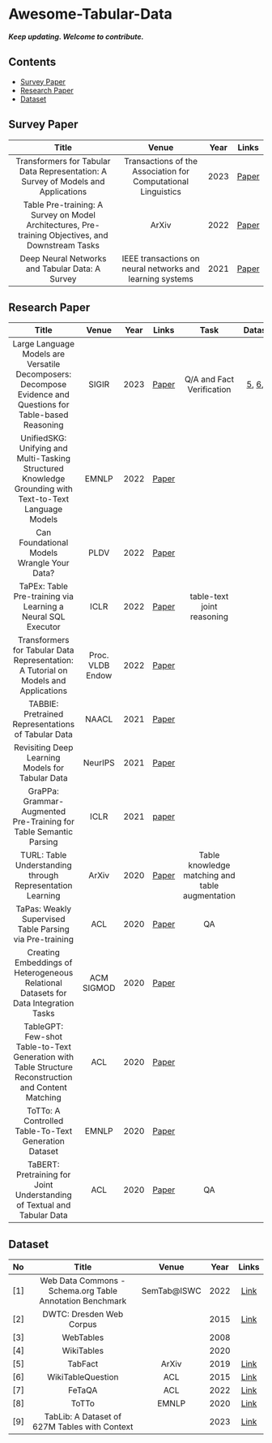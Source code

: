 # Awesome-Tabular-Data
_**Keep updating. Welcome to contribute.**_

## Contents
- [Survey Paper](#survey)
- [Research Paper](#research_paper)
- [Dataset](#dataset)

## <span id = "survey"> **Survey Paper** </span>
| Title | Venue | Year |Links |
| :--------------------: | :-------------: | :-----: | :-------: |
| Transformers for Tabular Data Representation: A Survey of Models and Applications | Transactions of the Association for Computational Linguistics | 2023 | [Paper](https://www.semanticscholar.org/paper/Transformers-for-Tabular-Data-Representation%3A-A-of-Badaro-Saeed/18ff1542d5a2a4490c7b3f21522bf1343889f700) |
| Table Pre-training: A Survey on Model Architectures, Pre-training Objectives, and Downstream Tasks | ArXiv | 2022 | [Paper](https://www.semanticscholar.org/paper/Table-Pre-training%3A-A-Survey-on-Model-Pretraining-Dong-Cheng/49f4b4ca86e574c7ec688cfd45d2e17ff079c313) |
| Deep Neural Networks and Tabular Data: A Survey | IEEE transactions on neural networks and learning systems | 2021 | [Paper](https://pubmed.ncbi.nlm.nih.gov/37015381/) |



## <span id = "research_paper"> **Research Paper** </span>
| Title | Venue | Year |Links | Task | Dataset |
| :--------------------: | :-------------: | :-----: | :-------: | :--------: | :--------: |
| Large Language Models are Versatile Decomposers: Decompose Evidence and Questions for Table-based Reasoning | SIGIR | 2023 | [Paper](https://arxiv.org/pdf/2301.13808v3.pdf) | Q/A and Fact Verification | [5](#TabFact), [6](#WikiTableQuestion), [7](#FeTaQA) |
| UnifiedSKG: Unifying and Multi-Tasking Structured Knowledge Grounding with Text-to-Text Language Models | EMNLP | 2022 | [Paper](https://arxiv.org/abs/2201.05966) |  |  |
| Can Foundational Models Wrangle Your Data? | PLDV | 2022 | [Paper](https://www.vldb.org/pvldb/vol16/p738-narayan.pdf) |  |  |
| TaPEx: Table Pre-training via Learning a Neural SQL Executor | ICLR | 2022 | [Paper](https://paperswithcode.com/paper/tapex-table-pre-training-via-learning-a) | table-text joint reasoning |  |
| Transformers for Tabular Data Representation: A Tutorial on Models and Applications | Proc. VLDB Endow | 2022 | [Paper](https://www.vldb.org/pvldb/vol15/p3746-badaro.pdf) |  |  |
| TABBIE: Pretrained Representations of Tabular Data | NAACL | 2021 | [Paper](https://www.semanticscholar.org/paper/TABBIE%3A-Pretrained-Representations-of-Tabular-Data-Iida-Thai/386bfd0e411dee4f512a8737c55dd84846981182) |  |  |
| Revisiting Deep Learning Models for Tabular Data | NeurIPS | 2021 | [Paper](https://www.semanticscholar.org/paper/Revisiting-Deep-Learning-Models-for-Tabular-Data-Gorishniy-Rubachev/79144d57d8145834bca9ca11c9327d15204ba872) |  |  |
| GraPPa: Grammar-Augmented Pre-Training for Table Semantic Parsing | ICLR | 2021 | [paper](https://www.semanticscholar.org/paper/GraPPa%3A-Grammar-Augmented-Pre-Training-for-Table-Yu-Wu/8b2cbb2f101b025c16e12d0d7628f65e5378e10d) |  |  |
| TURL: Table Understanding through Representation Learning | ArXiv | 2020 | [Paper](https://www.semanticscholar.org/paper/TURL%3A-Table-Understanding-through-Representation-Deng-Sun/5b3d791caf682998bbd96ce08a98bfc95a86b3a6) | Table knowledge matching and table augmentation |  |
| TaPas: Weakly Supervised Table Parsing via Pre-training | ACL | 2020 | [Paper](https://www.semanticscholar.org/paper/TaPas%3A-Weakly-Supervised-Table-Parsing-via-Herzig-Nowak/52cb05d721688cb766c6e282e9d55c3b8e3dc0cf) | QA |  |
| Creating Embeddings of Heterogeneous Relational Datasets for Data Integration Tasks | ACM SIGMOD | 2020 | [Paper](https://www.semanticscholar.org/paper/Creating-Embeddings-of-Heterogeneous-Relational-for-Cappuzzo-Papotti/6eb4d128282b4e07eccdb0a0b6fe54006f63ba4c) |  |  |
| TableGPT: Few-shot Table-to-Text Generation with Table Structure Reconstruction and Content Matching | ACL | 2020 | [Paper](https://www.semanticscholar.org/paper/TableGPT%3A-Few-shot-Table-to-Text-Generation-with-Gong-Sun/7e57f8aeed2074ea0a943c619cac4a78f28628f4) |  |  |
| ToTTo: A Controlled Table-To-Text Generation Dataset | EMNLP | 2020 | [Paper](https://aclanthology.org/2020.emnlp-main.89.pdf) |  |  |
| TaBERT: Pretraining for Joint Understanding of Textual and Tabular Data | ACL | 2020 | [Paper](https://www.semanticscholar.org/paper/TaBERT%3A-Pretraining-for-Joint-Understanding-of-and-Yin-Neubig/a5b1d1cab073cb746a990b37d42dc7b67763f881) | QA |  |




## <span id = "dataset"> **Dataset** </span>
| No | Title | Venue | Year |Links |
| :--: | :--------------------: | :-------------: | :-----: | :-------: |
| <span id = "WDC">[1]</span> | Web Data Commons - Schema.org Table Annotation Benchmark | SemTab@ISWC | 2022 | [Link](https://github.com/wbsg-uni-mannheim/wdc-sotab) |
| <span id = "DWTC">[2]</span> | DWTC: Dresden Web Corpus |  | 2015 | [Link](https://wwwdb.inf.tu-dresden.de/misc/dwtc) |
| <span id = "WebT">[3]</span> | WebTables |  | 2008 |  |
| <span id = "WikiT">[4]</span> | WikiTables |  | 2020 |  |
| <span id = "TabFact">[5]</span> | TabFact | ArXiv | 2019 | [Link](https://www.semanticscholar.org/paper/TabFact%3A-A-Large-scale-Dataset-for-Table-based-Fact-Chen-Wang/ee4e24bdedd4d2e4be977bd0ca9f68a06ebb4d96) |
| <span id = "WikiTableQuestion">[6]</span> | WikiTableQuestion | ACL | 2015 | [Link](https://ppasupat.github.io/WikiTableQuestions/) |
| <span id = "FeTaQA">[7]</span> | FeTaQA | ACL | 2022 | [Link](https://aclanthology.org/2022.tacl-1.3/) |
| <span id = "ToTTo">[8]</span> | ToTTo | EMNLP | 2020 | [Link](https://paperswithcode.com/paper/totto-a-controlled-table-to-text-generation) |
| <span id = "TabLib">[9]</span> | TabLib: A Dataset of 627M Tables with Context | | 2023 | [Link](https://huggingface.co/datasets/approximatelabs/tablib-v1-full) |
